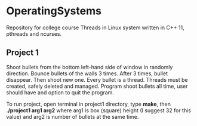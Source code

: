 # OperatingSystems
Repository for college course
Threads in Linux system written in C++ 11, pthreads and ncurses.

## Project 1
Shoot bullets from the bottom left-hand side of window in randomly direction. Bounce bullets of the walls 3 times.
After 3 times, bullet disappear. Then shoot new one. Every bullet is a thread. Threads must be created, safely deleted and managed.
Program shoot bullets all time, user should have and option to quit the program.

To run project, open terminal in project1 directory, type **make**, then **./project1 arg1 arg2** where arg1 is box (square) height (I suggest 32 for this value) and arg2 is number of bullets at the same time.
